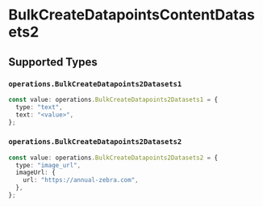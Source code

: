 # BulkCreateDatapointsContentDatasets2


## Supported Types

### `operations.BulkCreateDatapoints2Datasets1`

```typescript
const value: operations.BulkCreateDatapoints2Datasets1 = {
  type: "text",
  text: "<value>",
};
```

### `operations.BulkCreateDatapoints2Datasets2`

```typescript
const value: operations.BulkCreateDatapoints2Datasets2 = {
  type: "image_url",
  imageUrl: {
    url: "https://annual-zebra.com",
  },
};
```

